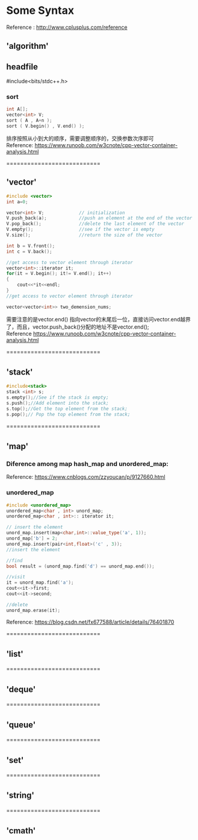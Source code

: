 # Some Syntax

Reference : http://www.cplusplus.com/reference

##  'algorithm'   

## headfile  
#include<bits/stdc++.h>
### sort
```C++
int A[];
vector<int> V;
sort ( A , A+n );
sort ( V.begin() , V.end() );  
```
排序按照从小到大的顺序，需要调整顺序的，交换参数次序即可   
Reference: https://www.runoob.com/w3cnote/cpp-vector-container-analysis.html

===========================  
## 'vector'  
```C++
#include <vector>  
int a=0;  

vector<int> V;             // initialization  
V.push_back(a);            //push an element at the end of the vector  
V.pop_back();              //delete the last element of the vector
V.empty();                 //see if the vector is empty
V.size();                  //return the size of the vector

int b = V.front();
int c = V.back();

//get access to vector element through iterator
vector<int>::iterator it;   
for(it = V.begin(); it!= V.end(); it++)
{
    cout<<*it<<endl;
}
//get access to vector element through iterator

vector<vector<int>> two_demension_nums;
```

需要注意的是vector.end() 指向vector的末尾后一位，直接访问vector.end越界了，而且，vector.push_back()分配的地址不是vector.end();  
Reference https://www.runoob.com/w3cnote/cpp-vector-container-analysis.html  

===========================     
## 'stack'　　 　　　　
```C++
#include<stack>
stack <int> s;
s.empty();//See if the stack is empty;
s.push();//Add element into the stack;
s.top();//Get the top element from the stack;
s.pop();// Pop the top element from the stack;
```  
===========================    
## 'map'  　 
### Diference among map hash_map and unordered_map:  
 Reference: https://www.cnblogs.com/zzyoucan/p/9127660.html  
 
### unordered_map   
```C++
#include <unordered_map>
unordered_map<char , int> unord_map;
unordered_map<char , int>:: iterator it;

// insert the element
unord_map.insert(map<char,int>::value_type('a', 1));
unord_map['b'] = 2; 
unord_map.insert(pair<int,float>('c' , 3));
//insert the element

//find
bool result = (unord_map.find('d') == unord_map.end());

//visit
it = unord_map.find('a');
cout<<it->first;
cout<<it->second;

//delete
unord_map.erase(it);
```
Reference: https://blog.csdn.net/fx677588/article/details/76401870  

===========================   
## 'list'　
===========================  
## 'deque'　　　　　　
===========================  
## 'queue'　　　　　  
===========================  
## 'set'　　　　　　 
===========================  
## 'string'　  　　　　
===========================  
## 'cmath'  　  　　　 

